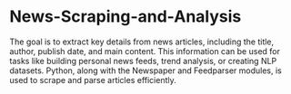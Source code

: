 # News-Scraping-and-Analysis
The goal is to extract key details from news articles, including the title, author, publish date, and main content. This information can be used for tasks like building personal news feeds, trend analysis, or creating NLP datasets. Python, along with the Newspaper and Feedparser modules, is used to scrape and parse articles efficiently.
